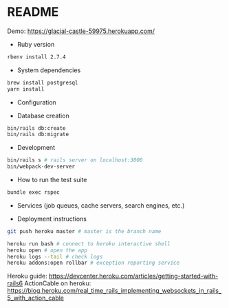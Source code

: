 # README

Demo: https://glacial-castle-59975.herokuapp.com/

* Ruby version
```sh
rbenv install 2.7.4
```

* System dependencies
```sh
brew install postgresql
yarn install
```

* Configuration

* Database creation
```sh
bin/rails db:create
bin/rails db:migrate
```

* Development
```sh
bin/rails s # rails server on localhost:3000
bin/webpack-dev-server
```

* How to run the test suite
```sh
bundle exec rspec
```

* Services (job queues, cache servers, search engines, etc.)

* Deployment instructions

```sh
git push heroku master # master is the branch name

heroku run bash # connect to heroku interactive shell
heroku open # open the app
heroku logs --tail # check logs
heroku addons:open rollbar # exception reporting service
```

Heroku guide: https://devcenter.heroku.com/articles/getting-started-with-rails6
ActionCable on heroku: https://blog.heroku.com/real_time_rails_implementing_websockets_in_rails_5_with_action_cable
